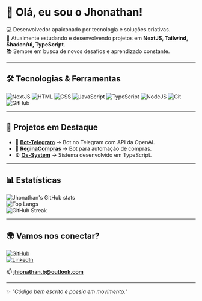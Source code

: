 # 👋 Olá, eu sou o Jhonathan!  

💻 Desenvolvedor apaixonado por tecnologia e soluções criativas.  
🚀 Atualmente estudando e desenvolvendo projetos em **NextJS, Tailwind, Shadcn/ui, TypeScript**.  
📚 Sempre em busca de novos desafios e aprendizado constante.  

---

## 🛠️ Tecnologias & Ferramentas  
![NextJS](https://img.shields.io/badge/Code-HTML-orange?logo=nextjs)
![HTML](https://img.shields.io/badge/Code-HTML-orange?logo=html5)
![CSS](https://img.shields.io/badge/Style-CSS-blue?logo=css3)
![JavaScript](https://img.shields.io/badge/Code-JavaScript-yellow?logo=javascript)
![TypeScript](https://img.shields.io/badge/Code-TypeScript-blue?logo=typescript)
![NodeJS](https://img.shields.io/badge/Backend-NodeJS-green?logo=node.js)
![Git](https://img.shields.io/badge/Version-Git-red?logo=git)
![GitHub](https://img.shields.io/badge/Repo-GitHub-black?logo=github)

---

## 📌 Projetos em Destaque  

- 🤖 [**Bot-Telegram**](https://github.com/jhionathan/Bot-Telegram) → Bot no Telegram com API da OpenAI.  
- 🛒 [**ReginaCompras**](https://github.com/jhionathan/ReginaCompras) → Bot para automação de compras.  
- ⚙️ [**Os-System**](https://github.com/jhionathan/Os-System) → Sistema desenvolvido em TypeScript.  

---

## 📊 Estatísticas  

![Jhonathan's GitHub stats](https://github-readme-stats.vercel.app/api?username=jhionathan&show_icons=true&theme=radical)  
![Top Langs](https://github-readme-stats.vercel.app/api/top-langs/?username=jhionathan&layout=compact&theme=radical)  
![GitHub Streak](https://github-readme-streak-stats.herokuapp.com/?user=jhionathan&theme=radical)

---

## 🌍 Vamos nos conectar?  

[![GitHub](https://img.shields.io/badge/GitHub-181717?logo=github&logoColor=white)](https://github.com/jhionathan)  
[![LinkedIn](https://img.shields.io/badge/LinkedIn-blue?logo=linkedin&logoColor=white)](https://www.linkedin.com/in/jhionathan-badias-da-vitoria-918964190)  

📫 **jhionathan.b@outlook.com**  

---
✨ _"Código bem escrito é poesia em movimento."_
